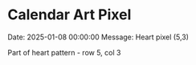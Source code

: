 # Calendar Art Pixel

Date: 2025-01-08 00:00:00
Message: Heart pixel (5,3)

Part of heart pattern - row 5, col 3
